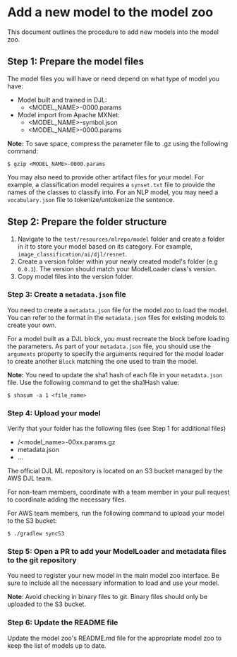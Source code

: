 # Add a new model to the model zoo

This document outlines the procedure to add new models into the model zoo.

## Step 1: Prepare the model files

The model files you will have or need depend on what type of model you have:

- Model built and trained in DJL:
  - <MODEL_NAME>-0000.params
- Model import from Apache MXNet:
  - <MODEL_NAME>-symbol.json
  - <MODEL_NAME>-0000.params

**Note:** To save space, compress the parameter file to .gz using the following command:

```shell
$ gzip <MODEL_NAME>-0000.params
```

You may also need to provide other artifact files for your model.
For example, a classification model requires
a `synset.txt` file to provide the names of the classes to classify into.
For an NLP model, you may need a `vocabulary.json` file to tokenize/untokenize the sentence.

## Step 2: Prepare the folder structure

1. Navigate to the `test/resources/mlrepo/model` folder and create a folder in it to store your model based on its category.
For example, `image_classification/ai/djl/resnet`.
2. Create a version folder within your newly created model's folder (e.g `0.0.1`). The version should match your ModelLoader class's version.
3. Copy model files into the version folder.

### Step 3: Create a `metadata.json` file
You need to create a `metadata.json` file for the model zoo to load the model. You can refer to the format in the `metadata.json` files for existing models to create your own.

For a model built as a DJL block, you must recreate the block before loading the parameters. As part of your `metadata.json` file, you should use the `arguments` property to specify the arguments required for the model loader to create another `Block` matching the one used to train the model.

**Note:** You need to update the sha1 hash of each file in your `metadata.json` file. Use the following command to get the sha1Hash value:

```shell
$ shasum -a 1 <file_name>
```

### Step 4: Upload your model

Verify that your folder has the following files (see Step 1 for additional files)

- <version>/<model_name>-00xx.params.gz
- metadata.json
- ...

The official DJL ML repository is located on an S3 bucket managed by the AWS DJL team.

For non-team members, coordinate with a team member in your pull request to coordinate adding the necessary files.

For AWS team members, run the following command to upload your model to the S3 bucket:

```shell
$ ./gradlew syncS3
```

### Step 5: Open a PR to add your ModelLoader and metadata files to the git repository

You need to register your new model in the main model zoo interface. Be sure to include all the necessary information to load and use your model.

**Note**: Avoid checking in binary files to git. Binary files should only be uploaded to the S3 bucket.

### Step 6: Update the README file

Update the model zoo's README.md file for the appropriate model zoo to keep the list of models up to date.

